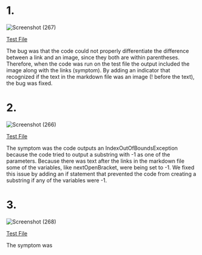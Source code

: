 # 1.
![Screenshot (267)](https://user-images.githubusercontent.com/97714738/153323319-d05bc26b-2e94-448c-8bf4-8b593edabf27.png)

[Test File](https://github.com/aconsiglio03/markdown-parse/blob/main/test-file2.md)

The bug was that the code could not properly differentiate the difference between a link and an image, since they both are within parentheses. Therefore, when the code was run on the test file the output included the image along with the links (symptom). By adding an indicator that recognized if the text in the markdown file was an image (! before the text), the bug was fixed.


# 2.
![Screenshot (266)](https://user-images.githubusercontent.com/97714738/153323334-c787b6f9-c5ed-404d-8774-47b75101cdbd.png)

[Test File](https://github.com/aconsiglio03/markdown-parse/blob/main/test-file3.md)

The symptom was the code outputs an IndexOutOfBoundsException because the code tried to output a substring with -1 as one of the parameters. Because there was text after the links in the markdown file some of the variables, like nextOpenBracket, were being set to -1. We fixed this issue by adding an if statement that prevented the code from creating a substring if any of the variables were -1.

# 3.
![Screenshot (268)](https://user-images.githubusercontent.com/97714738/153325460-c82f8e8c-bf95-41bd-9a27-a4572cf3dd66.png)

[Test File](https://github.com/aconsiglio03/markdown-parse/blob/main/test-file8.md)

The symptom was 
